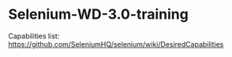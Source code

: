 # Selenium-WD-3.0-training
Capabilities list: https://github.com/SeleniumHQ/selenium/wiki/DesiredCapabilities

